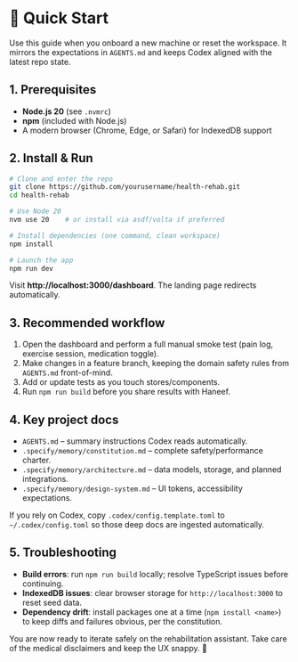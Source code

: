 # 🚀 Quick Start

Use this guide when you onboard a new machine or reset the workspace. It mirrors the expectations in `AGENTS.md` and keeps Codex aligned with the latest repo state.

## 1. Prerequisites

- **Node.js 20** (see `.nvmrc`)
- **npm** (included with Node.js)
- A modern browser (Chrome, Edge, or Safari) for IndexedDB support

## 2. Install & Run

```bash
# Clone and enter the repo
git clone https://github.com/yourusername/health-rehab.git
cd health-rehab

# Use Node 20
nvm use 20    # or install via asdf/volta if preferred

# Install dependencies (one command, clean workspace)
npm install

# Launch the app
npm run dev
```

Visit **http://localhost:3000/dashboard**. The landing page redirects automatically.

## 3. Recommended workflow

1. Open the dashboard and perform a full manual smoke test (pain log, exercise session, medication toggle).
2. Make changes in a feature branch, keeping the domain safety rules from `AGENTS.md` front-of-mind.
3. Add or update tests as you touch stores/components.
4. Run `npm run build` before you share results with Haneef.

## 4. Key project docs

- `AGENTS.md` – summary instructions Codex reads automatically.
- `.specify/memory/constitution.md` – complete safety/performance charter.
- `.specify/memory/architecture.md` – data models, storage, and planned integrations.
- `.specify/memory/design-system.md` – UI tokens, accessibility expectations.

If you rely on Codex, copy `.codex/config.template.toml` to `~/.codex/config.toml` so those deep docs are ingested automatically.

## 5. Troubleshooting

- **Build errors**: run `npm run build` locally; resolve TypeScript issues before continuing.
- **IndexedDB issues**: clear browser storage for `http://localhost:3000` to reset seed data.
- **Dependency drift**: install packages one at a time (`npm install <name>`) to keep diffs and failures obvious, per the constitution.

You are now ready to iterate safely on the rehabilitation assistant. Take care of the medical disclaimers and keep the UX snappy. 💙
